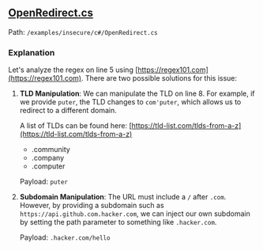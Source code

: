 ## [OpenRedirect.cs](../../examples/insecure/c#/OpenRedirect.cs)
Path: `/examples/insecure/c#/OpenRedirect.cs`

### Explanation
Let's analyze the regex on line 5 using [https://regex101.com](https://regex101.com).
There are two possible solutions for this issue:

1. **TLD Manipulation**:
 We can manipulate the TLD on line 8. For example, if we provide `puter`, the TLD changes to `com'puter`, which allows us to redirect to a different domain.
    
    A list of TLDs can be found here: [https://tld-list.com/tlds-from-a-z](https://tld-list.com/tlds-from-a-z)
    - .community
    - .company
    - .computer
    
     Payload: `puter` 

2. **Subdomain Manipulation**:
    The URL must include a `/` after `.com`. However, by providing a subdomain such as `https://api.github.com.hacker.com`, we can inject our own subdomain by setting the path parameter to something like `.hacker.com`.

    Payload: `.hacker.com/hello`


